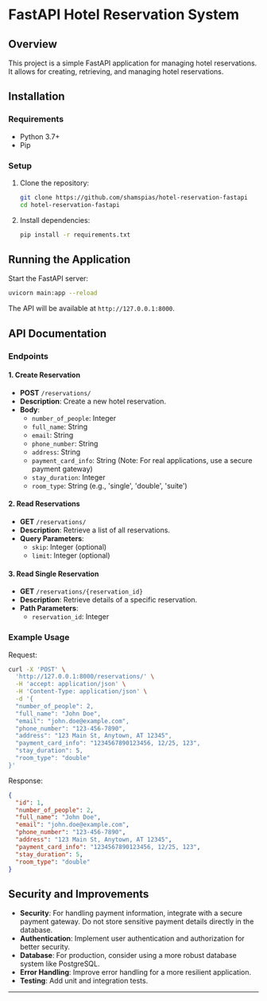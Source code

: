 # FastAPI Hotel Reservation System

## Overview
This project is a simple FastAPI application for managing hotel reservations. It allows for creating, retrieving, and managing hotel reservations.

## Installation

### Requirements
- Python 3.7+
- Pip

### Setup
1. Clone the repository:
   ```bash
   git clone https://github.com/shamspias/hotel-reservation-fastapi
   cd hotel-reservation-fastapi
   ```

2. Install dependencies:
   ```bash
   pip install -r requirements.txt
   ```

## Running the Application

Start the FastAPI server:

```bash
uvicorn main:app --reload
```

The API will be available at `http://127.0.0.1:8000`.

## API Documentation

### Endpoints

#### 1. Create Reservation
- **POST** `/reservations/`
- **Description**: Create a new hotel reservation.
- **Body**:
  - `number_of_people`: Integer
  - `full_name`: String
  - `email`: String
  - `phone_number`: String
  - `address`: String
  - `payment_card_info`: String (Note: For real applications, use a secure payment gateway)
  - `stay_duration`: Integer
  - `room_type`: String (e.g., 'single', 'double', 'suite')

#### 2. Read Reservations
- **GET** `/reservations/`
- **Description**: Retrieve a list of all reservations.
- **Query Parameters**:
  - `skip`: Integer (optional)
  - `limit`: Integer (optional)

#### 3. Read Single Reservation
- **GET** `/reservations/{reservation_id}`
- **Description**: Retrieve details of a specific reservation.
- **Path Parameters**:
  - `reservation_id`: Integer

### Example Usage

Request:

```bash
curl -X 'POST' \
  'http://127.0.0.1:8000/reservations/' \
  -H 'accept: application/json' \
  -H 'Content-Type: application/json' \
  -d '{
  "number_of_people": 2,
  "full_name": "John Doe",
  "email": "john.doe@example.com",
  "phone_number": "123-456-7890",
  "address": "123 Main St, Anytown, AT 12345",
  "payment_card_info": "1234567890123456, 12/25, 123",
  "stay_duration": 5,
  "room_type": "double"
}'
```

Response:

```json
{
  "id": 1,
  "number_of_people": 2,
  "full_name": "John Doe",
  "email": "john.doe@example.com",
  "phone_number": "123-456-7890",
  "address": "123 Main St, Anytown, AT 12345",
  "payment_card_info": "1234567890123456, 12/25, 123",
  "stay_duration": 5,
  "room_type": "double"
}
```

## Security and Improvements

- **Security**: For handling payment information, integrate with a secure payment gateway. Do not store sensitive payment details directly in the database.
- **Authentication**: Implement user authentication and authorization for better security.
- **Database**: For production, consider using a more robust database system like PostgreSQL.
- **Error Handling**: Improve error handling for a more resilient application.
- **Testing**: Add unit and integration tests.

---
